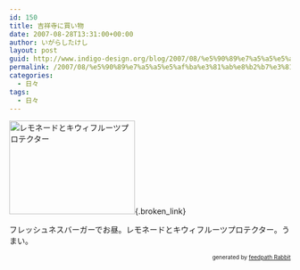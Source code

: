 ```yaml
---
id: 150
title: 吉祥寺に買い物
date: 2007-08-28T13:31:00+00:00
author: いがらしたけし
layout: post
guid: http://www.indigo-design.org/blog/2007/08/%e5%90%89%e7%a5%a5%e5%af%ba%e3%81%ab%e8%b2%b7%e3%81%84%e7%89%a9/
permalink: /2007/08/%e5%90%89%e7%a5%a5%e5%af%ba%e3%81%ab%e8%b2%b7%e3%81%84%e7%89%a9/
categories:
  - 日々
tags:
  - 日々
---
```

[<img style="width: 225px;height: 168px" src="http://art5.photozou.jp/pub/767/120767/photo/4984491.jpg" alt="レモネードとキウィフルーツプロテクター" border="0" />](http://photozou.jp/photo/show/120767/4984491){.broken_link}

フレッシュネスバーガーでお昼。レモネードとキウィフルーツプロテクター。うまい。<!--feedpath info start-->

<div style="text-align: right;font-size: 10px">
  &nbsp;&nbsp;<span>generated by <a href="http://feedpath.jp" title="feedpath Rabbit" target="_blank">feedpath Rabbit</a></span>
</div>

<!--feedpath info end-->
